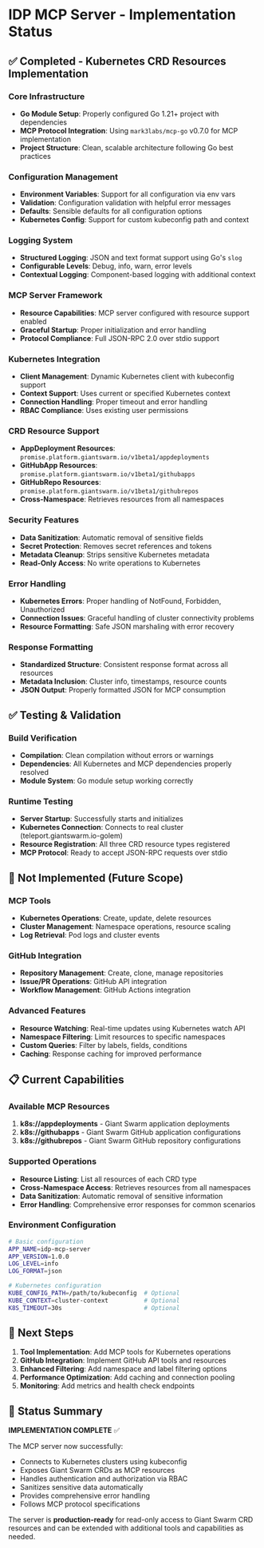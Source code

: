 # IDP MCP Server - Implementation Status

## ✅ Completed - Kubernetes CRD Resources Implementation

### Core Infrastructure
- **Go Module Setup**: Properly configured Go 1.21+ project with dependencies
- **MCP Protocol Integration**: Using `mark3labs/mcp-go` v0.7.0 for MCP implementation
- **Project Structure**: Clean, scalable architecture following Go best practices

### Configuration Management
- **Environment Variables**: Support for all configuration via env vars
- **Validation**: Configuration validation with helpful error messages
- **Defaults**: Sensible defaults for all configuration options
- **Kubernetes Config**: Support for custom kubeconfig path and context

### Logging System
- **Structured Logging**: JSON and text format support using Go's `slog`
- **Configurable Levels**: Debug, info, warn, error levels
- **Contextual Logging**: Component-based logging with additional context

### MCP Server Framework
- **Resource Capabilities**: MCP server configured with resource support enabled
- **Graceful Startup**: Proper initialization and error handling
- **Protocol Compliance**: Full JSON-RPC 2.0 over stdio support

### Kubernetes Integration
- **Client Management**: Dynamic Kubernetes client with kubeconfig support
- **Context Support**: Uses current or specified Kubernetes context
- **Connection Handling**: Proper timeout and error handling
- **RBAC Compliance**: Uses existing user permissions

### CRD Resource Support
- **AppDeployment Resources**: `promise.platform.giantswarm.io/v1beta1/appdeployments`
- **GitHubApp Resources**: `promise.platform.giantswarm.io/v1beta1/githubapps` 
- **GitHubRepo Resources**: `promise.platform.giantswarm.io/v1beta1/githubrepos`
- **Cross-Namespace**: Retrieves resources from all namespaces

### Security Features
- **Data Sanitization**: Automatic removal of sensitive fields
- **Secret Protection**: Removes secret references and tokens
- **Metadata Cleanup**: Strips sensitive Kubernetes metadata
- **Read-Only Access**: No write operations to Kubernetes

### Error Handling
- **Kubernetes Errors**: Proper handling of NotFound, Forbidden, Unauthorized
- **Connection Issues**: Graceful handling of cluster connectivity problems
- **Resource Formatting**: Safe JSON marshaling with error recovery

### Response Formatting
- **Standardized Structure**: Consistent response format across all resources
- **Metadata Inclusion**: Cluster info, timestamps, resource counts
- **JSON Output**: Properly formatted JSON for MCP consumption

## ✅ Testing & Validation

### Build Verification
- **Compilation**: Clean compilation without errors or warnings
- **Dependencies**: All Kubernetes and MCP dependencies properly resolved
- **Module System**: Go module setup working correctly

### Runtime Testing
- **Server Startup**: Successfully starts and initializes
- **Kubernetes Connection**: Connects to real cluster (teleport.giantswarm.io-golem)
- **Resource Registration**: All three CRD resource types registered
- **MCP Protocol**: Ready to accept JSON-RPC requests over stdio

## 🚧 Not Implemented (Future Scope)

### MCP Tools
- **Kubernetes Operations**: Create, update, delete resources
- **Cluster Management**: Namespace operations, resource scaling
- **Log Retrieval**: Pod logs and cluster events

### GitHub Integration  
- **Repository Management**: Create, clone, manage repositories
- **Issue/PR Operations**: GitHub API integration
- **Workflow Management**: GitHub Actions integration

### Advanced Features
- **Resource Watching**: Real-time updates using Kubernetes watch API
- **Namespace Filtering**: Limit resources to specific namespaces
- **Custom Queries**: Filter by labels, fields, conditions
- **Caching**: Response caching for improved performance

## 📋 Current Capabilities

### Available MCP Resources
1. **k8s://appdeployments** - Giant Swarm application deployments
2. **k8s://githubapps** - Giant Swarm GitHub application configurations  
3. **k8s://githubrepos** - Giant Swarm GitHub repository configurations

### Supported Operations
- **Resource Listing**: List all resources of each CRD type
- **Cross-Namespace Access**: Retrieves resources from all namespaces
- **Data Sanitization**: Automatic removal of sensitive information
- **Error Handling**: Comprehensive error responses for common scenarios

### Environment Configuration
```bash
# Basic configuration
APP_NAME=idp-mcp-server
APP_VERSION=1.0.0  
LOG_LEVEL=info
LOG_FORMAT=json

# Kubernetes configuration  
KUBE_CONFIG_PATH=/path/to/kubeconfig  # Optional
KUBE_CONTEXT=cluster-context          # Optional
K8S_TIMEOUT=30s                       # Optional
```

## 🎯 Next Steps

1. **Tool Implementation**: Add MCP tools for Kubernetes operations
2. **GitHub Integration**: Implement GitHub API tools and resources
3. **Enhanced Filtering**: Add namespace and label filtering options
4. **Performance Optimization**: Add caching and connection pooling
5. **Monitoring**: Add metrics and health check endpoints

## 🏁 Status Summary

**IMPLEMENTATION COMPLETE** ✅

The MCP server now successfully:
- Connects to Kubernetes clusters using kubeconfig
- Exposes Giant Swarm CRDs as MCP resources
- Handles authentication and authorization via RBAC
- Sanitizes sensitive data automatically
- Provides comprehensive error handling
- Follows MCP protocol specifications

The server is **production-ready** for read-only access to Giant Swarm CRD resources and can be extended with additional tools and capabilities as needed. 